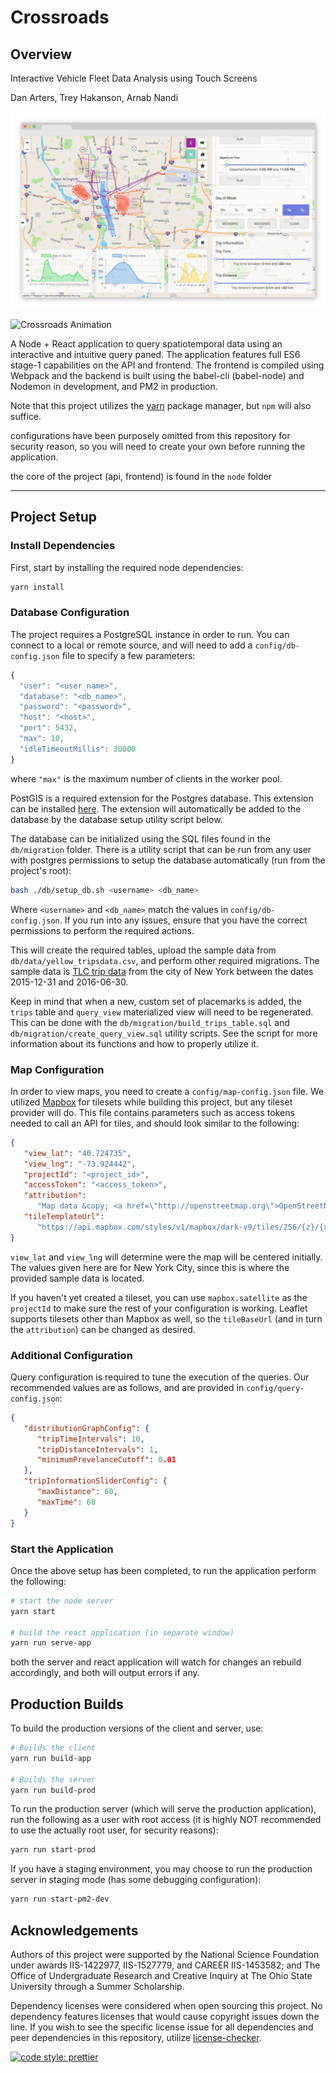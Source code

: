 # Crossroads

## Overview

Interactive Vehicle Fleet Data Analysis using Touch Screens

Dan Arters, Trey Hakanson, Arnab Nandi

![Crossroads Screenshot](./public/images/crossroads-screenshot.png)

![Crossroads Animation](./public/images/crossroads-anim.gif)

A Node + React application to query spatiotemporal data using an interactive and intuitive query paned. The application features full ES6 stage-1 capabilities on the API and frontend. The frontend is compiled using Webpack and the backend is built using the babel-cli (babel-node) and Nodemon in development, and PM2 in production.

Note that this project utilizes the [yarn](https://yarnpkg.com/en/) package manager, but `npm` will also suffice.

configurations have been purposely omitted from this repository for security reason, so you will need to create your own before running the application.

the core of the project (api, frontend) is found in the `node` folder

---

## Project Setup

### Install Dependencies

First, start by installing the required node dependencies:

```sh
yarn install
```

### Database Configuration

The project requires a PostgreSQL instance in order to run. You can connect to a local or remote source, and will need to add a `config/db-config.json` file to specify a few parameters:

```js
{
  "user": "<user_name>",
  "database": "<db_name>",
  "password": "<password>",
  "host": "<host>",
  "port": 5432,
  "max": 10,
  "idleTimeoutMillis": 30000
}
```

where `"max"` is the maximum number of clients in the worker pool.

PostGIS is a required extension for the Postgres database. This extension can be installed [here](https://postgis.net/install/). The extension will automatically be added to the database by the database setup utility script below.

The database can be initialized using the SQL files found in the `db/migration` folder. There is a utility script that can be run from any user with postgres permissions to setup the database automatically (run from the project's root):

```sh
bash ./db/setup_db.sh <username> <db_name>
```

Where `<username>` and `<db_name>` match the values in `config/db-config.json`. If you run into any issues, ensure that you have the correct permissions to perform the required actions.

This will create the required tables, upload the sample data from `db/data/yellow_tripsdata.csv`, and perform other required migrations. The sample data is [TLC trip data](http://www.nyc.gov/html/tlc/html/about/trip_record_data.shtml) from the city of New York between the dates 2015-12-31 and 2016-06-30.

Keep in mind that when a new, custom set of placemarks is added, the `trips` table and `query_view` materialized view will need to be regenerated. This can be done with the `db/migration/build_trips_table.sql` and `db/migration/create_query_view.sql` utility scripts. See the script for more information about its functions and how to properly utilize it.

### Map Configuration

In order to view maps, you need to create a `config/map-config.json` file. We utilized [Mapbox](https://www.mapbox.com/) for tilesets while building this project, but any tileset provider will do. This file contains parameters such as access tokens needed to call an API for tiles, and should look similar to the following:

```json
{
   "view_lat": "40.724735",
   "view_lng": "-73.924442",
   "projectId": "<project_id>",
   "accessToken": "<access_token>",
   "attribution":
      "Map data &copy; <a href=\"http://openstreetmap.org\">OpenStreetMap</a> contributors, <a href=\"http://creativecommons.org/licenses/by-sa/2.0/\">CC-BY-SA</a>, Imagery © <a href=\"http://mapbox.com\">Mapbox</a>",
   "tileTemplateUrl":
      "https://api.mapbox.com/styles/v1/mapbox/dark-v9/tiles/256/{z}/{x}/{y}"
}
```

`view_lat` and `view_lng` will determine were the map will be centered initially. The values given here are for New York City, since this is where the provided sample data is located.

If you haven't yet created a tileset, you can use `mapbox.satellite` as the `projectId` to make sure the rest of your configuration is working. Leaflet supports tilesets other than Mapbox as well, so the `tileBaseUrl` (and in turn the `attribution`) can be changed as desired.

### Additional Configuration

Query configuration is required to tune the execution of the queries. Our recommended values are as follows, and are provided in `config/query-config.json`:

```json
{
   "distributionGraphConfig": {
      "tripTimeIntervals": 10,
      "tripDistanceIntervals": 1,
      "minimumPrevelanceCutoff": 0.01
   },
   "tripInformationSliderConfig": {
      "maxDistance": 60,
      "maxTime": 60
   }
}
```

### Start the Application

Once the above setup has been completed, to run the application perform the following:

```sh
# start the node server
yarn start

# build the react application (in separate window)
yarn run serve-app
```

both the server and react application will watch for changes an rebuild accordingly, and both will output errors if any.

## Production Builds

To build the production versions of the client and server, use:

```sh
# Builds the client
yarn run build-app

# Builds the server
yarn run build-prod
```

To run the production server (which will serve the production application), run the following as a user with root access (it is highly NOT recommended to use the actually root user, for security reasons):

```sh
yarn run start-prod
```

If you have a staging environment, you may choose to run the production server in staging mode (has some debugging configuration):

```sh
yarn run start-pm2-dev
```

## Acknowledgements

Authors of this project were supported by the National Science Foundation under awards IIS-1422977, IIS-1527779, and CAREER IIS-1453582; and The Office of Undergraduate Research and Creative Inquiry at The Ohio State University through a Summer Scholarship.

Dependency licenses were considered when open sourcing this project. No dependency features licenses that would cause copyright issues down the line. If you wish to see the specific license issue for all dependencies and peer dependencies in this repository, utilize [license-checker](https://github.com/davglass/license-checker).

[![code style: prettier](https://img.shields.io/badge/code_style-prettier-ff69b4.svg?style=flat-square)](https://github.com/prettier/prettier)
